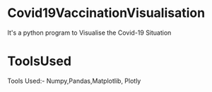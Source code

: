 # Covid19VaccinationVisualisation
It's a python program to Visualise the Covid-19 Situation
# ToolsUsed
Tools Used:- Numpy,Pandas,Matplotlib, Plotly
